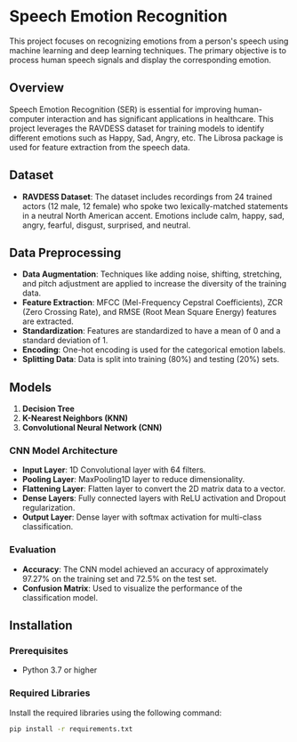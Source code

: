 # Speech Emotion Recognition

This project focuses on recognizing emotions from a person's speech using machine learning and deep learning techniques. The primary objective is to process human speech signals and display the corresponding emotion. 

## Overview

Speech Emotion Recognition (SER) is essential for improving human-computer interaction and has significant applications in healthcare. This project leverages the RAVDESS dataset for training models to identify different emotions such as Happy, Sad, Angry, etc. The Librosa package is used for feature extraction from the speech data.

## Dataset

- **RAVDESS Dataset**: The dataset includes recordings from 24 trained actors (12 male, 12 female) who spoke two lexically-matched statements in a neutral North American accent. Emotions include calm, happy, sad, angry, fearful, disgust, surprised, and neutral. 

## Data Preprocessing

- **Data Augmentation**: Techniques like adding noise, shifting, stretching, and pitch adjustment are applied to increase the diversity of the training data.
- **Feature Extraction**: MFCC (Mel-Frequency Cepstral Coefficients), ZCR (Zero Crossing Rate), and RMSE (Root Mean Square Energy) features are extracted.
- **Standardization**: Features are standardized to have a mean of 0 and a standard deviation of 1.
- **Encoding**: One-hot encoding is used for the categorical emotion labels.
- **Splitting Data**: Data is split into training (80%) and testing (20%) sets.

## Models

1. **Decision Tree**
2. **K-Nearest Neighbors (KNN)**
3. **Convolutional Neural Network (CNN)**

### CNN Model Architecture

- **Input Layer**: 1D Convolutional layer with 64 filters.
- **Pooling Layer**: MaxPooling1D layer to reduce dimensionality.
- **Flattening Layer**: Flatten layer to convert the 2D matrix data to a vector.
- **Dense Layers**: Fully connected layers with ReLU activation and Dropout regularization.
- **Output Layer**: Dense layer with softmax activation for multi-class classification.

### Evaluation

- **Accuracy**: The CNN model achieved an accuracy of approximately 97.27% on the training set and 72.5% on the test set.
- **Confusion Matrix**: Used to visualize the performance of the classification model.

## Installation

### Prerequisites

- Python 3.7 or higher

### Required Libraries

Install the required libraries using the following command:

```bash
pip install -r requirements.txt
